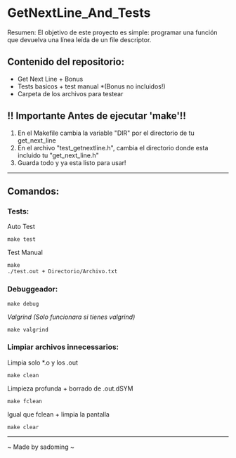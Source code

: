 # GetNextLine_And_Tests

Resumen: El objetivo de este proyecto es simple: programar una función que devuelva una línea leída de un file descriptor.

## Contenido del repositorio:
- Get Next Line + Bonus
- Tests basicos + test manual *(Bonus no incluidos!)
- Carpeta de los archivos para testear

## !! Importante Antes de ejecutar 'make'!!
1. En el Makefile cambia la variable "DIR" por el directorio de tu get_next_line
2. En el archivo "test_getnextline.h", cambia el directorio donde esta incluido tu "get_next_line.h"
3. Guarda todo y ya esta listo para usar!
***
## Comandos:
### Tests:

Auto Test

    make test

Test Manual

    make
    ./test.out + Directorio/Archivo.txt

### Debuggeador:

    make debug

*Valgrind (Solo funcionara si tienes valgrind)*

    make valgrind

### Limpiar archivos innecessarios:

Limpia solo *.o y los .out

    make clean

Limpieza profunda + borrado de .out.dSYM

    make fclean
    
Igual que fclean + limpia la pantalla

    make clear

***
~ Made by sadoming ~
